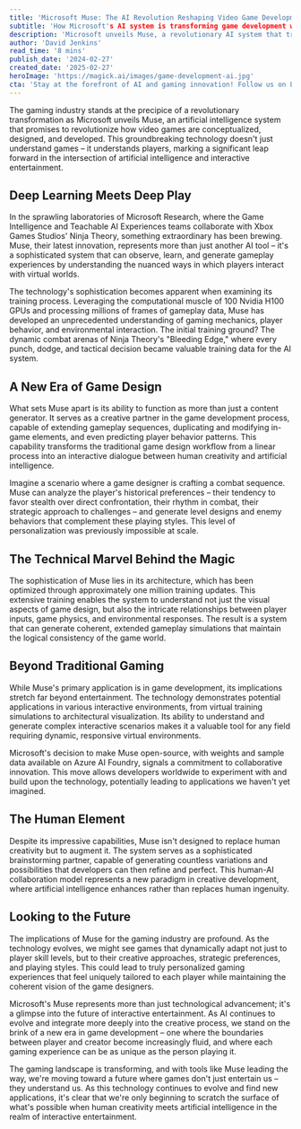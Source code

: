 ```yaml
---
title: 'Microsoft Muse: The AI Revolution Reshaping Video Game Development Through Personalized Design'
subtitle: 'How Microsoft's AI system is transforming game development with player-adaptive design'
description: 'Microsoft unveils Muse, a revolutionary AI system that transforms video game development through personalized design. This sophisticated technology leverages deep learning to understand player behavior and generate adaptive gameplay experiences, marking a new era in game development where AI and human creativity collaborate to create uniquely tailored gaming experiences.'
author: 'David Jenkins'
read_time: '8 mins'
publish_date: '2024-02-27'
created_date: '2025-02-27'
heroImage: 'https://magick.ai/images/game-development-ai.jpg'
cta: 'Stay at the forefront of AI and gaming innovation! Follow us on LinkedIn for daily updates on groundbreaking technologies like Microsoft Muse and their impact on the future of interactive entertainment.'
---
```


The gaming industry stands at the precipice of a revolutionary transformation as Microsoft unveils Muse, an artificial intelligence system that promises to revolutionize how video games are conceptualized, designed, and developed. This groundbreaking technology doesn't just understand games – it understands players, marking a significant leap forward in the intersection of artificial intelligence and interactive entertainment.

## Deep Learning Meets Deep Play

In the sprawling laboratories of Microsoft Research, where the Game Intelligence and Teachable AI Experiences teams collaborate with Xbox Games Studios' Ninja Theory, something extraordinary has been brewing. Muse, their latest innovation, represents more than just another AI tool – it's a sophisticated system that can observe, learn, and generate gameplay experiences by understanding the nuanced ways in which players interact with virtual worlds.

The technology's sophistication becomes apparent when examining its training process. Leveraging the computational muscle of 100 Nvidia H100 GPUs and processing millions of frames of gameplay data, Muse has developed an unprecedented understanding of gaming mechanics, player behavior, and environmental interaction. The initial training ground? The dynamic combat arenas of Ninja Theory's "Bleeding Edge," where every punch, dodge, and tactical decision became valuable training data for the AI system.

## A New Era of Game Design

What sets Muse apart is its ability to function as more than just a content generator. It serves as a creative partner in the game development process, capable of extending gameplay sequences, duplicating and modifying in-game elements, and even predicting player behavior patterns. This capability transforms the traditional game design workflow from a linear process into an interactive dialogue between human creativity and artificial intelligence.

Imagine a scenario where a game designer is crafting a combat sequence. Muse can analyze the player's historical preferences – their tendency to favor stealth over direct confrontation, their rhythm in combat, their strategic approach to challenges – and generate level designs and enemy behaviors that complement these playing styles. This level of personalization was previously impossible at scale.

## The Technical Marvel Behind the Magic

The sophistication of Muse lies in its architecture, which has been optimized through approximately one million training updates. This extensive training enables the system to understand not just the visual aspects of game design, but also the intricate relationships between player inputs, game physics, and environmental responses. The result is a system that can generate coherent, extended gameplay simulations that maintain the logical consistency of the game world.

## Beyond Traditional Gaming

While Muse's primary application is in game development, its implications stretch far beyond entertainment. The technology demonstrates potential applications in various interactive environments, from virtual training simulations to architectural visualization. Its ability to understand and generate complex interactive scenarios makes it a valuable tool for any field requiring dynamic, responsive virtual environments.

Microsoft's decision to make Muse open-source, with weights and sample data available on Azure AI Foundry, signals a commitment to collaborative innovation. This move allows developers worldwide to experiment with and build upon the technology, potentially leading to applications we haven't yet imagined.

## The Human Element

Despite its impressive capabilities, Muse isn't designed to replace human creativity but to augment it. The system serves as a sophisticated brainstorming partner, capable of generating countless variations and possibilities that developers can then refine and perfect. This human-AI collaboration model represents a new paradigm in creative development, where artificial intelligence enhances rather than replaces human ingenuity.

## Looking to the Future

The implications of Muse for the gaming industry are profound. As the technology evolves, we might see games that dynamically adapt not just to player skill levels, but to their creative approaches, strategic preferences, and playing styles. This could lead to truly personalized gaming experiences that feel uniquely tailored to each player while maintaining the coherent vision of the game designers.

Microsoft's Muse represents more than just technological advancement; it's a glimpse into the future of interactive entertainment. As AI continues to evolve and integrate more deeply into the creative process, we stand on the brink of a new era in game development – one where the boundaries between player and creator become increasingly fluid, and where each gaming experience can be as unique as the person playing it.

The gaming landscape is transforming, and with tools like Muse leading the way, we're moving toward a future where games don't just entertain us – they understand us. As this technology continues to evolve and find new applications, it's clear that we're only beginning to scratch the surface of what's possible when human creativity meets artificial intelligence in the realm of interactive entertainment.